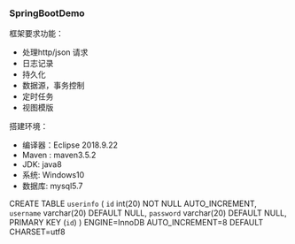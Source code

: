 ### SpringBootDemo
框架要求功能： 
- 处理http/json 请求 
- 日志记录 
- 持久化 
- 数据源，事务控制 
- 定时任务 
- 视图模版

搭建环境： 
- 编译器：Eclipse 2018.9.22 
- Maven : maven3.5.2 
- JDK: java8
- 系统: Windows10
- 数据库: mysql5.7

CREATE TABLE `userinfo` (
  `id` int(20) NOT NULL AUTO_INCREMENT,
  `username` varchar(20) DEFAULT NULL,
  `password` varchar(20) DEFAULT NULL,
  PRIMARY KEY (`id`)
) ENGINE=InnoDB AUTO_INCREMENT=8 DEFAULT CHARSET=utf8

